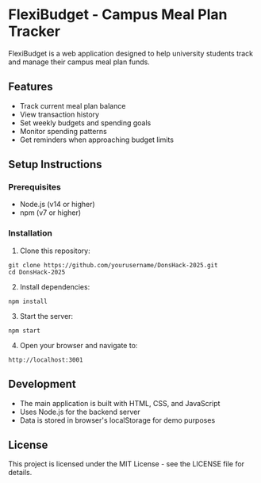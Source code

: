 # FlexiBudget - Campus Meal Plan Tracker

FlexiBudget is a web application designed to help university students track and manage their campus meal plan funds.

## Features

- Track current meal plan balance
- View transaction history
- Set weekly budgets and spending goals
- Monitor spending patterns
- Get reminders when approaching budget limits

## Setup Instructions

### Prerequisites
- Node.js (v14 or higher)
- npm (v7 or higher)

### Installation

1. Clone this repository:
```
git clone https://github.com/yourusername/DonsHack-2025.git
cd DonsHack-2025
```

2. Install dependencies:
```
npm install
```

3. Start the server:
```
npm start
```

4. Open your browser and navigate to:
```
http://localhost:3001
```

## Development

- The main application is built with HTML, CSS, and JavaScript
- Uses Node.js for the backend server
- Data is stored in browser's localStorage for demo purposes

## License

This project is licensed under the MIT License - see the LICENSE file for details. 